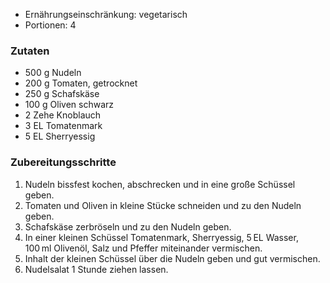 
- Ernährungseinschränkung: vegetarisch
- Portionen: 4

### Zutaten

- 500 g Nudeln
- 200 g Tomaten, getrocknet
- 250 g Schafskäse
- 100 g Oliven schwarz
- 2 Zehe Knoblauch
- 3 EL Tomatenmark
- 5 EL Sherryessig

### Zubereitungsschritte

1. Nudeln bissfest kochen, abschrecken und in eine große Schüssel geben.
2. Tomaten und Oliven in kleine Stücke schneiden und zu den Nudeln geben.
3. Schafskäse zerbröseln und zu den Nudeln geben.
4. In einer kleinen Schüssel Tomatenmark, Sherryessig, 5 EL Wasser, 100 ml Olivenöl, Salz und Pfeffer miteinander vermischen.
5. Inhalt der kleinen Schüssel über die Nudeln geben und gut vermischen.
6. Nudelsalat 1 Stunde ziehen lassen.
